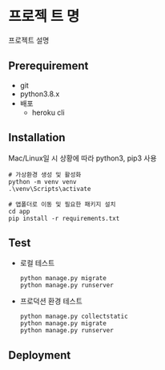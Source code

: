 # 프로젝 트 명
프로젝트 설명

## Prerequirement
+ git
+ python3.8.x
+ 배포
    + heroku cli

## Installation
Mac/Linux일 시 상황에 따라 python3, pip3 사용
```shell
# 가상환경 생성 및 활성화
python -m venv venv
.\venv\Scripts\activate

# 앱폴더로 이동 및 필요한 패키지 설치
cd app
pip install -r requirements.txt
```

## Test
+ 로컬 테스트
    ```shell
    python manage.py migrate
    python manage.py runserver
    ```
+ 프로덕션 환경 테스트  
    ```shell
    python manage.py collectstatic
    python manage.py migrate
    python manage.py runserver
    ```

## Deployment
```shell

```